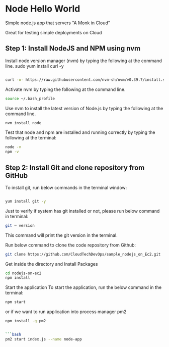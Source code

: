 # Node Hello World

Simple node.js app that servers "A Monk in Cloud"

Great for testing simple deployments on Cloud

## Step 1: Install NodeJS and NPM using nvm
Install node version manager (nvm) by typing the following at the command line.
sudo yum install curl -y
```bash

curl -o- https://raw.githubusercontent.com/nvm-sh/nvm/v0.39.7/install.sh | bash
```
Activate nvm by typing the following at the command line.

```bash
source ~/.bash_profile
```

Use nvm to install the latest version of Node.js by typing the following at the command line.

```bash
nvm install node
```

Test that node and npm are installed and running correctly by typing the following at the terminal:

```bash
node -v
npm -v
```

## Step 2: Install Git and clone repository from GitHub
To install git, run below commands in the terminal window:

```bash

yum install git -y
```

Just to verify if system has git installed or not, please run below command in terminal:
```bash
git — version
```

This command will print the git version in the terminal.

Run below command to clone the code repository from Github:

```bash
git clone https://github.com/CloudTechDevOps/sample_nodejs_on_Ec2.git
```

Get inside the directory and Install Packages

```bash
cd nodejs-on-ec2
npm install
```

Start the application
To start the application, run the below command in the terminal:

```bash
npm start
```

or if we want to run application into process manager pm2
```bash
npm install -g pm2


```bash
pm2 start index.js --name node-app
```



